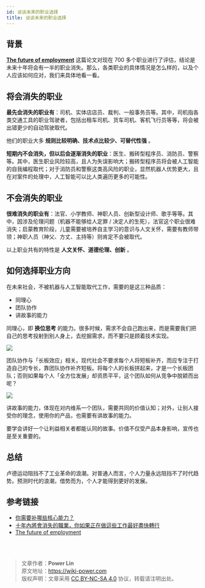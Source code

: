 ```yaml
---
id: 谈谈未来的职业选择
title: 谈谈未来的职业选择
---
```


## 背景

[**The future of employment**](http://sep4u.gr/wp-content/uploads/The_Future_of_Employment_ox_2013.pdf) 这篇论文对现在 700 多个职业进行了评估，结论是未来十年将会有一半的职业消失。那么，各类职业的具体情况是怎么样的，以及个人应该如何应对，我们来具体地看一看。

## 将会消失的职业

**最先会消失的职业有**：司机、实体店店员、裁判、一般事务员等。其中，司机指各类交通工具的职业驾驶者，包括出租车司机、货车司机、客机飞行员等等，将会被出错更少的自动驾驶取代。

他们的职业大多 **规则比较明确、技术点比较少、可替代性强** 。

**短期内不会消失，但以后会逐渐消失的职业**：医生、搬砖型程序员、消防员、警察等。其中，医生职业风险较高，且人为失误影响大；搬砖型程序员将会被人工智能的自我编程取代；对于消防员和警察这类高风险的职业，显然机器人优势更大，且在对案件的处理中，人工智能可以比人类遍历更多的可能性。

## 不会消失的职业

**很难消失的职业有**：法官、小学教师、神职人员、创新型设计师、歌手等等。其中，因涉及伦理问题（机器不能够给人定罪 / 决定人的生死），法官这个职业很难消失；启蒙教育阶段，儿童需要被培养自主学习的意识与人文关怀，需要有教师带领；神职人员（神父、方丈、主持等）则肯定不会被取代。

以上职业共有的特性是 **人文关怀、道德伦理、创新** 。

## 如何选择职业方向

在未来社会，不被机器与人工智能取代工作，需要的是这三种品质：

- 同理心
- 团队协作
- 讲故事的能力

同理心，即 **换位思考** 的能力。很多时候，需求不会自己跑出来，而是需要我们把自己的思考投射到别人身上，去挖掘需求，而不要只是顾着技术实现。

![](https://wiki-media-1253965369.cos.ap-guangzhou.myqcloud.com/img/20200226140150.png)

团队协作与「长板效应」相关。现代社会不要求每个人将短板补齐，而应专注于打造自己的专长，靠团队协作补齐短板。将每个人的长板拼起来，才是一个长板团队；否则如果每个人「全方位发展」却资质平平，这个团队如何从竞争中脱颖而出呢？

![](https://wiki-media-1253965369.cos.ap-guangzhou.myqcloud.com/img/20200226140223.png)

讲故事的能力，体现在对内维系一个团队，需要共同的价值认知；对外，让别人接受你的理念，使用你的产品，也需要有讲故事的能力。

要学会讲好一个让利益相关者都能认同的故事。价值不仅受产品本身影响，宣传也是至关重要的。

## 总结

卢德运动阻挡不了工业革命的浪潮。对普通人而言，个人力量永远阻挡不了时代趋势。预测时代的浪潮，借势而为，个人才能得到更好的发展。

## 参考链接

- [你需要补哪些核心能力？](https://mp.weixin.qq.com/s?__biz=MzIyODI1MzYyNA==&mid=2653540387&idx=1&sn=985fbe7c3ca0a3ac90d5f56356eac31a&scene=21##wechat_redirect)
- [十年內將會消失的職業，你如果正在做這些工作最好盡快轉行](https://www.youtube.com/watch?v=Mshz9DxQLbE&list=PLxaBD9eBZcGTZaMZ-3HN5zXFQ06FDOjzJ&index=2&t=0s)
- [The future of employment](http://sep4u.gr/wp-content/uploads/The_Future_of_Employment_ox_2013.pdf)

<br />

<br />

> 文章作者：**Power Lin**  
> 原文地址：<https://wiki-power.com>  
> 版权声明：文章采用 [CC BY-NC-SA 4.0](https://creativecommons.org/licenses/by/4.0/deed.zh) 协议，转载请注明出处。
